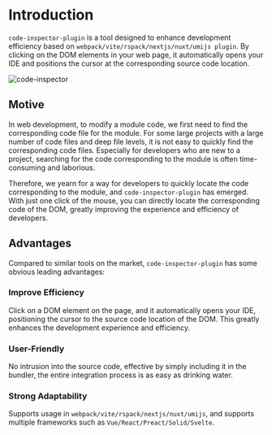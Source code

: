 # Introduction

`code-inspector-plugin` is a tool designed to enhance development efficiency based on `webpack/vite/rspack/nextjs/nuxt/umijs plugin`. By clicking on the DOM elements in your web page, it automatically opens your IDE and positions the cursor at the corresponding source code location.

![code-inspector](https://github.com/zh-lx/code-inspector/assets/73059627/ad7974e6-e8b5-4bda-a005-d8387108e997)

## Motive

In web development, to modify a module code, we first need to find the corresponding code file for the module. For some large projects with a large number of code files and deep file levels, it is not easy to quickly find the corresponding code files. Especially for developers who are new to a project, searching for the code corresponding to the module is often time-consuming and laborious.

Therefore, we yearn for a way for developers to quickly locate the code corresponding to the module, and `code-inspector-plugin` has emerged. With just one click of the mouse, you can directly locate the corresponding code of the DOM, greatly improving the experience and efficiency of developers.

## Advantages

Compared to similar tools on the market, `code-inspector-plugin` has some obvious leading advantages:

### Improve Efficiency

Click on a DOM element on the page, and it automatically opens your IDE, positioning the cursor to the source code location of the DOM. This greatly enhances the development experience and efficiency.

### User-Friendly

No intrusion into the source code, effective by simply including it in the bundler, the entire integration process is as easy as drinking water.

### Strong Adaptability

Supports usage in `webpack/vite/rspack/nextjs/nuxt/umijs`, and supports multiple frameworks such as `Vue/React/Preact/Solid/Svelte`.
